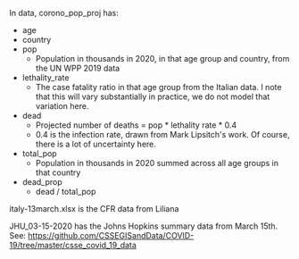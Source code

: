 In data, corono_pop_proj has:

- age
- country
- pop
    - Population in thousands in 2020, in that age group and country, from the UN WPP 2019 data
- lethality_rate
    - The case fatality ratio in that age group from the Italian data. I note that this will vary substantially in practice, we do not model that variation here.
- dead
    - Projected number of deaths = pop * lethality rate * 0.4
    - 0.4 is the infection rate, drawn from Mark Lipsitch's work. Of course, there is a lot of uncertainty here.
- total_pop
    - Population in thousands in 2020 summed across all age groups in that country
- dead_prop
    - dead / total_pop

italy-13march.xlsx is the CFR data from Liliana

JHU_03-15-2020 has the Johns Hopkins summary data from March 15th. See: https://github.com/CSSEGISandData/COVID-19/tree/master/csse_covid_19_data